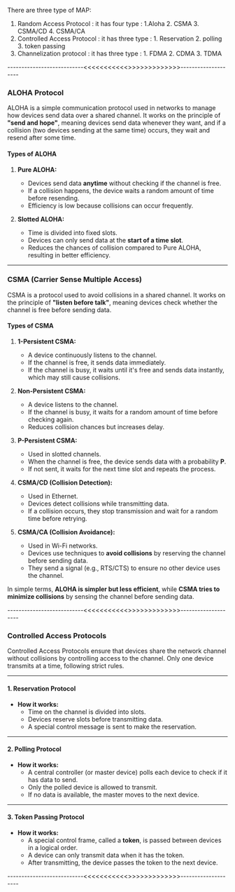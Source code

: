 
There are three type of MAP:



1. Random Access Protocol : it has four type :  1.Aloha 2. CSMA 3. CSMA/CD 4. CSMA/CA
2. Controlled Access Protocol : it has three type : 1. Reservation 2. polling 3. token passing
3. Channelization protocol : it has three type : 1. FDMA 2. CDMA 3. TDMA


---------------------------<<<<<<<<<<<>>>>>>>>>>>>>--------------------



### **ALOHA Protocol**

ALOHA is a simple communication protocol used in networks to manage how devices send data over a shared channel. It works on the principle of **"send and hope"**, meaning devices send data whenever they want, and if a collision (two devices sending at the same time) occurs, they wait and resend after some time.

#### **Types of ALOHA**

1. **Pure ALOHA:**
    
    - Devices send data **anytime** without checking if the channel is free.
    - If a collision happens, the device waits a random amount of time before resending.
    - Efficiency is low because collisions can occur frequently.
2. **Slotted ALOHA:**
    
    - Time is divided into fixed slots.
    - Devices can only send data at the **start of a time slot**.
    - Reduces the chances of collision compared to Pure ALOHA, resulting in better efficiency.

---

### **CSMA (Carrier Sense Multiple Access)**

CSMA is a protocol used to avoid collisions in a shared channel. It works on the principle of **"listen before talk"**, meaning devices check whether the channel is free before sending data.

#### **Types of CSMA**

1. **1-Persistent CSMA:**
    
    - A device continuously listens to the channel.
    - If the channel is free, it sends data immediately.
    - If the channel is busy, it waits until it's free and sends data instantly, which may still cause collisions.
2. **Non-Persistent CSMA:**
    
    - A device listens to the channel.
    - If the channel is busy, it waits for a random amount of time before checking again.
    - Reduces collision chances but increases delay.
3. **P-Persistent CSMA:**
    
    - Used in slotted channels.
    - When the channel is free, the device sends data with a probability **P**.
    - If not sent, it waits for the next time slot and repeats the process.
4. **CSMA/CD (Collision Detection):**
    
    - Used in Ethernet.
    - Devices detect collisions while transmitting data.
    - If a collision occurs, they stop transmission and wait for a random time before retrying.
5. **CSMA/CA (Collision Avoidance):**
    
    - Used in Wi-Fi networks.
    - Devices use techniques to **avoid collisions** by reserving the channel before sending data.
    - They send a signal (e.g., RTS/CTS) to ensure no other device uses the channel.

In simple terms, **ALOHA is simpler but less efficient**, while **CSMA tries to minimize collisions** by sensing the channel before sending data.


---------------------------<<<<<<<<<<<>>>>>>>>>>>>>--------------------


### **Controlled Access Protocols**

Controlled Access Protocols ensure that devices share the network channel without collisions by controlling access to the channel. Only one device transmits at a time, following strict rules.

---

#### **1. Reservation Protocol**

- **How it works:**
    - Time on the channel is divided into slots.
    - Devices reserve slots before transmitting data.
    - A special control message is sent to make the reservation.

---

#### **2. Polling Protocol**

- **How it works:**
    - A central controller (or master device) polls each device to check if it has data to send.
    - Only the polled device is allowed to transmit.
    - If no data is available, the master moves to the next device.

---

#### **3. Token Passing Protocol**

- **How it works:**
    - A special control frame, called a **token**, is passed between devices in a logical order.
    - A device can only transmit data when it has the token.
    - After transmitting, the device passes the token to the next device.


---------------------------<<<<<<<<<<<>>>>>>>>>>>>>--------------------